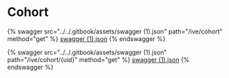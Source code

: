 # Cohort

{% swagger src="../../.gitbook/assets/swagger (1).json" path="/ive/cohort" method="get" %}
[swagger (1).json](<../../.gitbook/assets/swagger (1).json>)
{% endswagger %}

{% swagger src="../../.gitbook/assets/swagger (1).json" path="/ive/cohort/{uid}" method="get" %}
[swagger (1).json](<../../.gitbook/assets/swagger (1).json>)
{% endswagger %}
